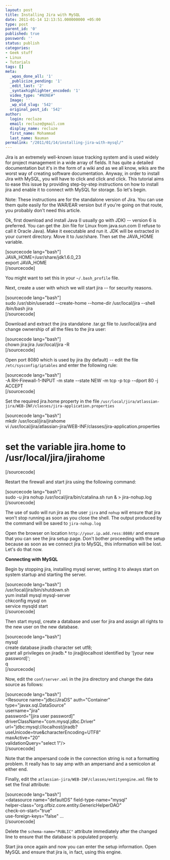 ```yaml
---
layout: post
title: Installing Jira with MySQL
date: 2011-01-14 12:13:51.000000000 +05:00
type: post
parent_id: '0'
published: true
password: ''
status: publish
categories:
- Geek stuff
- Linux
- Tutorials
tags: []
meta:
  _wpas_done_all: '1'
  _publicize_pending: '1'
  _edit_last: '2'
  _syntaxhighlighter_encoded: '1'
  video_type: "#NONE#"
  Image: ''
  _wp_old_slug: '542'
  original_post_id: '542'
author:
  login: recluze
  email: recluze@gmail.com
  display_name: recluze
  first_name: Mohammad
  last_name: Nauman
permalink: "/2011/01/14/installing-jira-with-mysql/"
---
```

Jira is an extremely well-known issue tracking system and is used widely for project management in a wide array of fields. It has quite a detailed documentation but it's in the form of a wiki and as we all know, wikis are the worst way of creating software documentation. Anyway, in order to install Jira with MySQL, you will have to click and click and click. This tutorial aims to ease this issue by providing step-by-step instructions on how to install jira and enable it to connect with MySQL for storage. So let's begin.

Note: These instructions are for the standalone version of Jira. You can use them quite easily for the WAR/EAR version but if you're going on that route, you probably don't need this article.

Ok, first download and install Java (I usually go with JDK) -- version 6 is preferred. You can get the .bin file for Linux from java.sun.com (I refuse to call it Oracle Java). Make it executable and run it. JDK will be extracted in your current directory. Move it to /usr/share. Then set the JAVA\_HOME variable.

[sourcecode lang="bash"]  
JAVA\_HOME=/usr/share/jdk1.6.0\_23  
export JAVA\_HOME  
[/sourcecode]

You might want to set this in your `~/.bash_profile` file.

Next, create a user with which we will start jira -- for security reasons.

[sourcecode lang="bash"]  
sudo /usr/sbin/useradd --create-home --home-dir /usr/local/jira --shell /bin/bash jira  
[/sourcecode]

Download and extract the jira standalone .tar.gz file to /usr/local/jira and change ownership of all the files to the jira user:

[sourcecode lang="bash"]  
chown jira:jira /usr/local/jira -R  
[/sourcecode]

Open port 8080 which is used by jira (by default) -- edit the file `/etc/sysconfig/iptables` and enter the following rule:

[sourcecode lang="bash"]  
-A RH-Firewall-1-INPUT -m state --state NEW -m tcp -p tcp --dport 80 -j ACCEPT  
[/sourcecode]

Set the required jira.home property in the file `/usr/local/jira/atlassian-jira/WEB-INF/classes/jira-application.properties`

[sourcecode lang="bash"]  
mkdir /usr/local/jira/jirahome  
vi /usr/local/jira/atlassian-jira/WEB-INF/classes/jira-application.properties  
# set the variable jira.home to /usr/local/jira/jirahome  
[/sourcecode]

Restart the firewall and start jira using the following command:

[sourcecode lang="bash"]  
sudo -u jira nohup /usr/local/jira/bin/catalina.sh run & \> jira-nohup.log  
[/sourcecode]

The use of sudo will run jira as the user `jira` and `nohup` will ensure that jira won't stop running as soon as you close the shell. The output produced by the command will be saved to `jira-nohup.log `

Open the browser on location `http://your.ip.add.ress:8080/` and ensure that you can see the jira setup page. Don't bother proceeding with the setup because as soon as we connect jira to MySQL, this information will be lost. Let's do that now.

**Connecting with MySQL**

Begin by stopping jira, installing mysql server, setting it to always start on system startup and starting the server.

[sourcecode lang="bash"]  
/usr/local/jira/bin/shutdown.sh  
yum install mysql mysql-server  
chkconfig mysql on  
service mysqld start  
[/sourcecode]

Then start mysql, create a database and user for jira and assign all rights to the new user on the new database.

[sourcecode lang="bash"]  
mysql  
create database jiradb character set utf8;  
grant all privileges on jiradb.\* to jira@localhost identified by '[your new password]';  
q  
[/sourcecode]

Now, edit the `conf/server.xml` in the jira directory and change the data source as follows:

[sourcecode lang="bash"]  
\<Resource name="jdbc/JiraDS" auth="Container" type="javax.sql.DataSource"  
 username="jira"  
 password="[jira user password]"  
 driverClassName="com.mysql.jdbc.Driver"  
 url="jdbc:mysql://localhost/jiradb?useUnicode=true&amp;characterEncoding=UTF8"  
 maxActive="20"  
 validationQuery="select 1"/\>  
[/sourcecode]

Note that the ampersand code in the connection string is not a formatting problem. It really has to say amp with an ampersand and a semicolon at either end.

Finally, edit the `atlassian-jira/WEB-INF/classes/entityengine.xml` file to set the final attribute:

[sourcecode lang="bash"]  
\<datasource name="defaultDS" field-type-name="mysql"  
 helper-class="org.ofbiz.core.entity.GenericHelperDAO"  
 check-on-start="true"  
 use-foreign-keys="false" ...  
[/sourcecode]

Delete the `schema-name="PUBLIC"` attribute immediately after the changed line to ensure that the database is populated properly.

Start jira once again and now you can enter the setup information. Open MySQL and ensure that jira is, in fact, using this engine.

